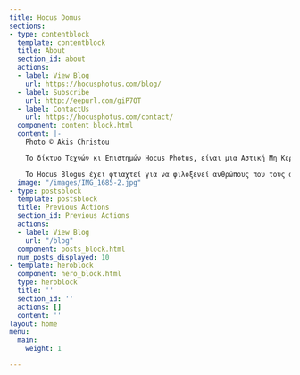 ```yaml
---
title: Hocus Domus
sections:
- type: contentblock
  template: contentblock
  title: About
  section_id: about
  actions:
  - label: View Blog
    url: https://hocusphotus.com/blog/
  - label: Subscribe
    url: http://eepurl.com/giP7OT
  - label: ContactUs
    url: https://hocusphotus.com/contact/
  component: content_block.html
  content: |-
    Photo © Akis Christou

    Το δίκτυο Τεχνών κι Επιστημών Hocus Photus, είναι μια Αστική Μη Κερδοσκοπική Εταιρία που ιδρύθηκε το 2019, με στόχο να συνενώσει καλλιτέχνες και επιστήμονες, επαγγελματίες και ερασιτέχνες απ’ όλο τον κόσμο σε δράσεις κοινές, ώστε να συνεργαστούν ανταλλάσσοντας τη Γνώση και την Τέχνη τους με στόχο τη διαμόρφωση κοινών έργων. Παρά τις αντίξοες συνθήκες λόγω της πανδημίας covid-19 και τις διαδοχικές ακυρώσεις των "φυσικών" δράσεων που είχαν οργανωθεί για το 2020, το δίκτυο Hocus Photus κατάφερε να συνδέσει διαδικτυακά σε δράσεις κοινές, ανθρώπους από διάφορες πόλεις της Ελλάδας και της Ευρώπης.

    Το Hocus Blogus έχει φτιαχτεί για να φιλοξενεί ανθρώπους που τους αρέσει να μοιράζονται και να δημιουργούν απο κοινού. Είναι ένα ανεξάρτητο βήμα για την παρουσίαση των έργων που παράγονται συμμετοχικά, ακολουθώντας τις διαφορετικές, κατά καιρούς, δράσεις που προτείνει το δίκτυο Hocus Photus. Στις δράσεις αυτές, μπορεί να δηλώσει συμμετοχή καθένας, ανεξάρτητα από την ηλικία, το φύλλο, τη φυλή και το επάγγελμα, στέλνοντας μας απλά ένα e-mail με την εκδήλωση ενδιαφέροντος του.
  image: "/images/IMG_1685-2.jpg"
- type: postsblock
  template: postsblock
  title: Previous Actions
  section_id: Previous Actions
  actions:
  - label: View Blog
    url: "/blog"
  component: posts_block.html
  num_posts_displayed: 10
- template: heroblock
  component: hero_block.html
  type: heroblock
  title: ''
  section_id: ''
  actions: []
  content: ''
layout: home
menu:
  main:
    weight: 1

---
```

